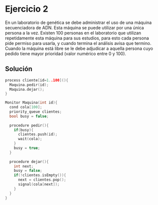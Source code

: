 Ejercicio 2
======
En un laboratorio de genética se debe administrar el uso de una máquina secuenciadora de ADN. Esta máquina se puede utilizar por una única persona a la vez. Existen 100 personas en el laboratorio que utilizan repetidamente esta máquina para sus estudios, para esto cada persona pide permiso para usarla, y cuando termina el análisis avisa que termino. Cuando la máquina está libre se le debe adjudicar a aquella persona cuyo pedido tiene mayor prioridad (valor numérico entre 0 y 100).

Solución
------

```c
process cliente[id=1..100](){
  Maquina.pedir(id);
  Maquina.dejar();
}

Monitor Maquina(int id){
  cond cola[100];
  priority_queue clientes;
  bool busy = false;
  
  procedure pedir(){
    if(busy){
      clientes.push(id);
      wait(cola);
    }
    busy = true;
  }
  
  procedure dejar(){
    int next;
    busy = false;
    if(!clientes.isEmpty()){
      next = clientes.pop();
      signal(cola[next]);
    }
  }
}
```
